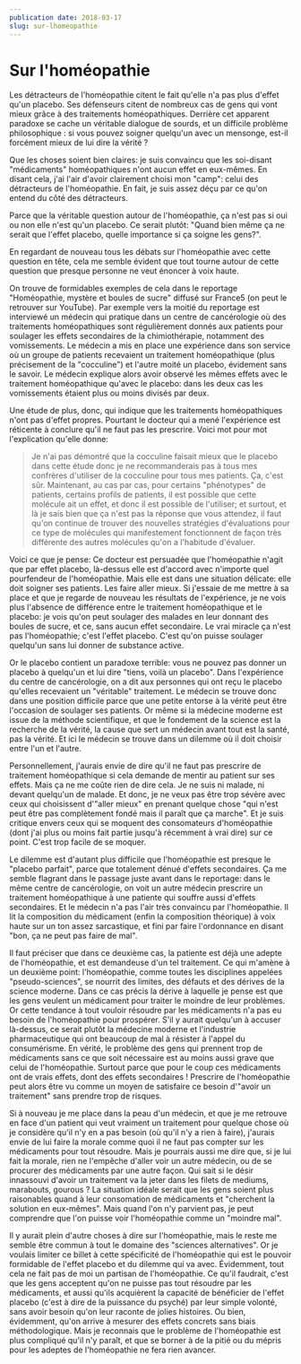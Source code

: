 ```yaml
---
publication date: 2018-03-17
slug: sur-lhomeopathie
---
```


# Sur l'homéopathie

Les détracteurs de l'homéopathie citent le fait qu'elle n'a pas plus d'effet qu'un placebo.
Ses défenseurs citent de nombreux cas de gens qui vont mieux grâce à des traitements homéopathiques.
Derrière cet apparent paradoxe se cache un véritable dialogue de sourds,
et un difficile problème philosophique :
si vous pouvez soigner quelqu'un avec un mensonge, est-il forcément mieux de lui dire la vérité ?

Que les choses soient bien claires: je suis convaincu que les soi-disant "médicaments" homéopathiques n'ont aucun effet en eux-mêmes.
En disant cela, j'ai l'air d'avoir clairement choisi mon "camp": celui des détracteurs de l'homéopathie.
En fait, je suis assez déçu par ce qu'on entend du côté des détracteurs.

Parce que la véritable question autour de l'homéopathie,
ça n'est pas si oui ou non elle n'est qu'un placebo.
Ce serait plutôt:
"Quand bien même ça ne serait que l'effet placebo, quelle importance si ça soigne les gens?".

En regardant de nouveau tous les débats sur l'homéopathie avec cette question en tête,
cela me semble évident que tout tourne autour de cette question
que presque personne ne veut énoncer à voix haute.

On trouve de formidables exemples de cela dans le reportage
"Homéopathie, mystère et boules de sucre" diffusé sur France5
(on peut le retrouver sur YouTube).
Par exemple vers la moitié du reportage
est interviewé un médecin qui pratique dans un centre de cancérologie
où des traitements homéopathiques sont régulièrement donnés aux patients
pour soulager les effets secondaires de la chimiothérapie, notamment des vomissements.
Le médecin a mis en place une expérience dans son service
où un groupe de patients recevaient un traitement homéopathique
(plus précisement de la "cocculine")
et l'autre moité un placebo, évidement sans le savoir.
Le médecin explique alors avoir observé
les mêmes effets avec le traitement homéopathique qu'avec le placebo:
dans les deux cas les vomissements étaient plus ou moins divisés par deux.

Une étude de plus, donc, qui indique que les traitements homéopathiques n'ont pas d'effet propres.
Pourtant le docteur qui a mené l'expérience est réticente à conclure qu'il ne faut pas les prescrire.
Voici mot pour mot l'explication qu'elle donne:

> Je n'ai pas démontré que la cocculine faisait mieux que le placebo dans cette étude
> donc je ne recommanderais pas à tous mes confrères d'utiliser de la cocculine
> pour tous mes patients. Ça, c'est sûr.
> Maintenant, au cas par cas, pour certains "phénotypes" de patients,
> certains profils de patients, il est possible que cette molécule ait un effet,
> et donc il est possible de l'utiliser;
> et surtout, et là je sais bien que ça n'est pas la réponse que vous attendez,
> il faut qu'on continue de trouver des nouvelles stratégies d'évaluations
> pour ce type de molécules qui manifestement fonctionnent de façon très différente
> des autres molécules qu'on a l'habitude d'évaluer.

Voici ce que je pense:
Ce docteur est persuadée que l'homéopathie n'agit que par effet placebo,
là-dessus elle est d'accord avec n'importe quel pourfendeur de l'homéopathie.
Mais elle est dans une situation délicate:
elle doit soigner ses patients. Les faire aller mieux.
Si j'essaie de me mettre à sa place et que je regarde de nouveau les résultats de l'expérience,
je ne vois plus l'absence de différence entre le traitement homéopathique et le placebo:
je vois qu'on peut soulager des malades en leur donnant des boules de sucre,
et ce, sans aucun effet secondaire.
Le vrai miracle ça n'est pas l'homéopathie; c'est l'effet placebo.
C'est qu'on puisse soulager quelqu'un sans lui donner de substance active.

Or le placebo contient un paradoxe terrible:
vous ne pouvez pas donner un placebo à quelqu'un et lui dire
"tiens, voilà un placebo".
Dans l'expérience du centre de cancérologie,
on a dit aux personnes qui ont reçu le placebo qu'elles recevaient un "véritable" traitement.
Le médecin se trouve donc dans une position difficile
parce que une petite entorse à la vérité
peut être l'occasion de soulager ses patients.
Or même si la médecine moderne est issue de la méthode scientifique,
et que le fondement de la science est la recherche de la vérité,
la cause que sert un médecin avant tout est la santé, pas la vérité.
Et ici le médecin se trouve dans un dilemme où il doit choisir entre l'un et l'autre.

Personnellement, j'aurais envie de dire
qu'il ne faut pas prescrire de traitement homéopathique
si cela demande de mentir au patient sur ses effets.
Mais ça ne me coûte rien de dire cela.
Je ne suis ni malade, ni devant quelqu'un de malade.
Et donc, je ne veux pas être trop sévère
avec ceux qui choisissent d'"aller mieux" en prenant quelque chose
"qui n'est peut être pas complètement fondé mais il paraît que ça marche".
Et je suis critique envers ceux qui se moquent des consomateurs d'homéopathie
(dont j'ai plus ou moins fait partie jusqu'à récemment à vrai dire)
sur ce point.
C'est trop facile de se moquer.

Le dilemme est d'autant plus difficile que l'homéopathie est presque
le "placebo parfait", parce que totalement dénué d'effets secondaires.
Ça me semble flagrant dans le passage juste avant dans le reportage:
dans le même centre de cancérologie, on voit un autre médecin
prescrire un traitement homéopathique à une patiente qui souffre aussi d'effets secondaires.
Et le médecin n'a pas l'air très convaincu par l'homéopathie.
Il lit la composition du médicament (enfin la composition théorique)
à voix haute sur un ton assez sarcastique,
et fini par faire l'ordonnance en disant "bon, ça ne peut pas faire de mal".

Il faut préciser que dans ce deuxième cas, la patiente est déjà une adepte de l'homéopathie,
et est demandeuse d'un tel traitement.
Ce qui m'amène à un deuxième point:
l'homéopathie, comme toutes les disciplines appelées "pseudo-sciences",
se nourrit des limites, des défauts et des dérives de la science moderne.
Dans ce cas précis la dérive à laquelle je pense
est que les gens veulent un médicament pour traiter le moindre de leur problèmes.
Or cette tendance à tout vouloir résoudre par les médicaments
n'a pas eu besoin de l'homéopathie pour prospérer.
S'il y aurait quelqu'un à accuser là-dessus,
ce serait plutôt la médecine moderne et l'industrie pharmaceutique
qui ont beaucoup de mal à résister à l'appel du consumérisme.
En vérité, le problème des gens qui prennent trop de médicaments sans ce que soit nécessaire
est au moins aussi grave que celui de l'homéopathie.
Surtout parce que pour le coup ces médicaments ont de vrais effets,
dont des effets secondaires !
Prescrire de l'homéopathie peut alors être vu
comme un moyen de satisfaire ce besoin d'"avoir un traitement"
sans prendre trop de risques.

Si à nouveau je me place dans la peau d'un médecin,
et que je me retrouve en face d'un patient qui veut vraiment un traitement
pour quelque chose où je considère qu'il n'y en a pas besoin
(où qu'il n'y a rien à faire),
j'aurais envie de lui faire la morale
comme quoi il ne faut pas compter sur les médicaments pour tout résoudre.
Mais je pourrais aussi me dire que,
si je lui fait la morale,
rien ne l'empêche d'aller voir un autre médecin,
ou de se procurer des médicaments par une autre façon.
Qui sait si le désir innassouvi d'avoir un traitement
va la jeter dans les filets de mediums, marabouts, gourous ?
La situation idéale serait que les gens
soient plus raisonables quand à leur consomation de médicaments
et "cherchent la solution en eux-mêmes".
Mais quand l'on n'y parvient pas,
je peut comprendre que l'on puisse voir l'homéopathie comme un "moindre mal".

Il y aurait plein d'autre choses à dire sur l'homéopathie,
mais le reste me semble être commun à tout le domaine des "sciences alternatives".
Or je voulais limiter ce billet à cette spécificité de l'homéopathie
qui est le pouvoir formidable de l'effet placebo et du dilemme qui va avec.
Évidemment, tout cela ne fait pas de moi un partisan de l'homéopathie.
Ce qu'il faudrait,
c'est que les gens acceptent qu'on ne puisse pas tout résoudre
par les médicaments,
et aussi qu'ils acquièrent la capacité de bénéficier de l'effet placebo
(c'est à dire de la puissance du psyché)
par leur simple volonté, sans avoir besoin qu'on leur raconte de jolies histoires.
Ou bien, évidemment, qu'on arrive à mesurer des effets concrets sans biais méthodologique.
Mais je reconnais que le problème de l'homéopathie est plus compliqué qu'il n'y paraît,
et que se borner à de la pitié ou du mépris pour les adeptes de l'homéopathie
ne fera rien avancer.

